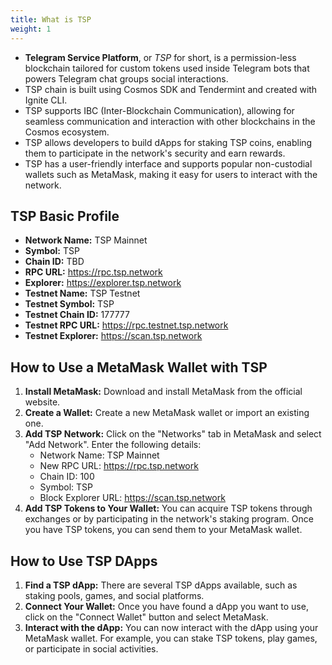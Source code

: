 ```yaml
---
title: What is TSP
weight: 1
---
```


* **Telegram Service Platform**, or _TSP_ for short,  is a permission-less blockchain tailored for custom tokens used inside Telegram bots that powers Telegram chat groups social interactions.
* TSP chain is built using Cosmos SDK and Tendermint and created with Ignite CLI.
* TSP supports IBC (Inter-Blockchain Communication), allowing for seamless communication and interaction with other blockchains in the Cosmos ecosystem.
* TSP allows developers to build dApps for staking TSP coins, enabling them to participate in the network's security and earn rewards.
* TSP has a user-friendly interface and supports popular non-custodial wallets such as MetaMask, making it easy for users to interact with the network.

## TSP Basic Profile
* **Network Name:** TSP Mainnet
* **Symbol:** TSP
* **Chain ID:** TBD
* **RPC URL:** https://rpc.tsp.network
* **Explorer:** https://explorer.tsp.network
* **Testnet Name:** TSP Testnet
* **Testnet Symbol:** TSP
* **Testnet Chain ID:** 177777
* **Testnet RPC URL:** https://rpc.testnet.tsp.network
* **Testnet Explorer:** https://scan.tsp.network

## How to Use a MetaMask Wallet with TSP

1. **Install MetaMask:** Download and install MetaMask from the official website.
2. **Create a Wallet:** Create a new MetaMask wallet or import an existing one.
3. **Add TSP Network:** Click on the "Networks" tab in MetaMask and select "Add Network". Enter the following details:
    * Network Name: TSP Mainnet
    * New RPC URL: https://rpc.tsp.network
    * Chain ID: 100
    * Symbol: TSP
    * Block Explorer URL: https://scan.tsp.network
4. **Add TSP Tokens to Your Wallet:** You can acquire TSP tokens through exchanges or by participating in the network's staking program. Once you have TSP tokens, you can send them to your MetaMask wallet.

## How to Use TSP DApps

1. **Find a TSP dApp:** There are several TSP dApps available, such as staking pools, games, and social platforms.
2. **Connect Your Wallet:** Once you have found a dApp you want to use, click on the "Connect Wallet" button and select MetaMask.
3. **Interact with the dApp:** You can now interact with the dApp using your MetaMask wallet. For example, you can stake TSP tokens, play games, or participate in social activities.
